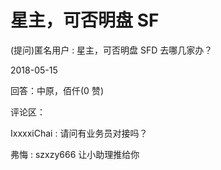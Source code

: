 # 星主，可否明盘 SF

(提问)匿名用户 : 星主，可否明盘 SFD 去哪几家办？

2018-05-15

回答：中原，佰仟(0 赞)

评论区：

IxxxxiChai : 请问有业务员对接吗？

弗悔 : szxzy666 让小助理推给你